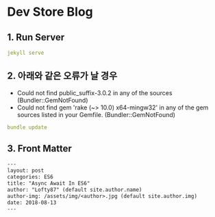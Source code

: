 # Dev Store Blog

## 1. Run Server
```yaml
jekyll serve
```

## 2. 아래와 같은 오류가 날 경우
- Could not find public_suffix-3.0.2 in any of the sources (Bundler::GemNotFound)  
- Could not find gem 'rake (~> 10.0) x64-mingw32' in any of the gem sources listed in your Gemfile. (Bundler::GemNotFound)

```yaml
bundle update
```

## 3. Front Matter
```txt
---
layout: post  
categories: ES6
title: "Async Await In ES6"  
author: "Lofty87" (default site.author.name)
author-img: /assets/img/<author>.jpg (default site.author.img)
date: 2018-08-13
---
```

